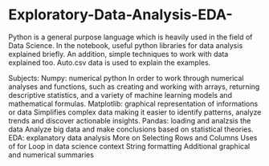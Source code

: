 # Exploratory-Data-Analysis-EDA-
Python is a general purpose language which is heavily used in the field of Data Science. In the notebook, useful python libraries for data analysis explained briefly. An addition, simple techniques to work with data explained too. Auto.csv data is used to explain the examples.

Subjects:
Numpy: numerical python
In order to work through numerical analyses and functions, such as creating and working with arrays, returning descriptive statistics, and a variety of machine learning models and mathematical formulas.
Matplotlib: graphical representation of informations or data
Simplifies complex data making it easier to identify patterns, analyze trends and discover actionable insights.
Pandas: loading and analzsis the data
Analyze big data and make conclusions based on statistical theories.
EDA: explanatory data analysis
More on Selecting Rows and Columns
Uses of for Loop in data science context
String formatting
Additional graphical and numerical summaries
